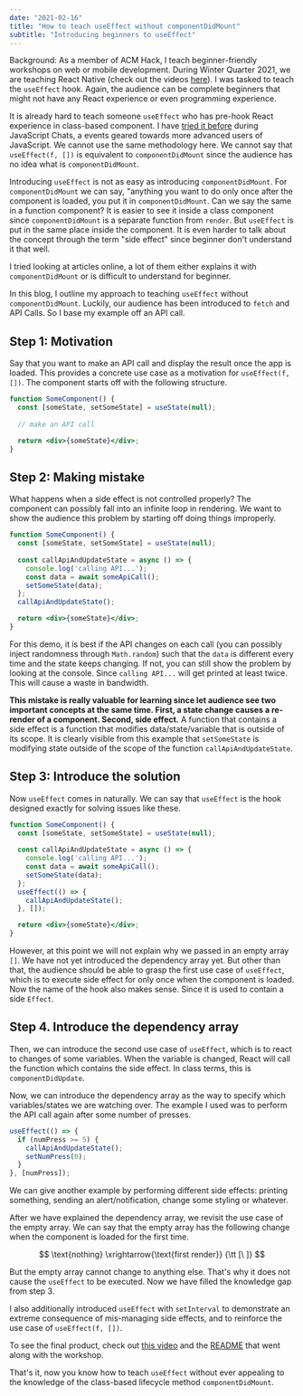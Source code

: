 ```yaml
---
date: "2021-02-16"
title: "How to teach useEffect without componentDidMount"
subtitle: "Introducing beginners to useEffect"
---
```


Background: As a member of ACM Hack, I teach beginner-friendly workshops on web
or mobile development. During Winter Quarter 2021, we are teaching React Native
(check out the videos
[here](https://www.youtube.com/watch?v=dBVNzSvivow&list=PLPO7_kXilXFbUqE_ywfN65R0afhA8Okk5)).
I was tasked to teach the `useEffect` hook. Again, the audience can be complete
beginners that might not have any React experience or even programming
experience.

It is already hard to teach someone `useEffect` who has pre-hook React
experience in class-based component. I have [tried it
before](https://hack.uclaacm.com/posts/fall2019/js-chats-3/#useeffect-side-effect-in-function-component)
during JavaScript Chats, a events geared towards more advanced users of
JavaScript. We cannot use the same methodology here. We cannot say that
`useEffect(f, [])` is equivalent to `componentDidMount` since the audience has
no idea what is `componentDidMount`. 

Introducing `useEffect` is not as easy as introducing `componentDidMount`. For
`componentDidMount` we can say, "anything you want to do only once after the
component is loaded, you put it in `componentDidMount`. Can we say the same in
a function component? It is easier to see it inside a class component since
`componentDidMount` is a separate function from `render`. But `useEffect` is
put in the same place inside the component. It is even harder to talk about the
concept through the term "side effect" since beginner don't understand it that
well. 

I tried looking at articles online, a lot of them either explains it with
`componentDidMount` or is difficult to understand for beginner. 


In this blog, I outline my approach to teaching `useEffect` without
`componentDidMount`. Luckily, our audience has been introduced to `fetch` and
API Calls. So I base my example off an API call.

## Step 1: Motivation

Say that you want to make an API call and display the result once the
app is loaded. This provides a concrete use case as a motivation for
`useEffect(f, [])`. The component starts off with the following structure.

```jsx
function SomeComponent() {
  const [someState, setSomeState] = useState(null);
  
  // make an API call 

  return <div>{someState}</div>;
}
```


## Step 2: Making mistake

What happens when a side effect is not controlled properly? The component can
possibly fall into an infinite loop in rendering. We want to show the audience
this problem by starting off doing things improperly.

```jsx
function SomeComponent() {
  const [someState, setSomeState] = useState(null);
  
  const callApiAndUpdateState = async () => {
    console.log('calling API...');
    const data = await someApiCall();
    setSomeState(data);
  };
  callApiAndUpdateState();

  return <div>{someState}</div>;
}
```

For this demo, it is best if the API changes on each call (you can possibly
inject randomness through `Math.random`) such that the `data` is different
every time and the state keeps changing. If not, you can still show the problem
by looking at the console. Since `calling API...` will get printed at least
twice. This will cause a waste in bandwidth.


__This mistake is really valuable for learning since let audience see two
important concepts at the same time. First, a state change causes a re-render
of a component. Second, side effect.__ A function that contains a side effect
is a function that modifies data/state/variable that is outside of its scope.
It is clearly visible from this example that `setSomeState` is modifying state
outside of the scope of the function `callApiAndUpdateState`.


## Step 3: Introduce the solution

Now `useEffect` comes in naturally. We can say that `useEffect` is the hook
designed exactly for solving issues like these. 

```jsx
function SomeComponent() {
  const [someState, setSomeState] = useState(null);
  
  const callApiAndUpdateState = async () => {
    console.log('calling API...');
    const data = await someApiCall();
    setSomeState(data);
  };
  useEffect(() => {
    callApiAndUpdateState();
  }, []);

  return <div>{someState}</div>;
}
```


However, at this point we will not explain why we passed in an empty array
`[]`.  We have not yet introduced the dependency array yet. But other than
that, the audience should be able to grasp the first use case of `useEffect`,
which is to execute side effect for only once when the component is loaded.
Now the name of the hook also makes sense. Since it is used to contain a side
`Effect`.


## Step 4. Introduce the dependency array

Then, we can introduce the second use case of `useEffect`, which is to react to
changes of some variables. When the variable is changed, React will call the
function which contains the side effect. In class terms, this is
`componentDidUpdate`.

Now, we can introduce the dependency array as the way to specify which
variables/states we are watching over. The example I used was to perform the
API call again after some number of presses.

```jsx
useEffect(() => {
  if (numPress >= 5) {
    callApiAndUpdateState();
    setNumPress(0);
  }
}, [numPress]);
```

We can give another example by performing different side effects: printing
something, sending an alert/notification, change some styling or whatever.

After we have explained the dependency array, we revisit the use case of the
empty array.  We can say that the empty array has the following change when the
component is loaded for the first time. 

$$
  \text{nothing} \xrightarrow{\text{first render}} {\tt [\ ]}
$$

But the empty array cannot change to anything else. That's why it does not
cause the `useEffect` to be executed. Now we have filled the knowledge gap from
step 3.

I also additionally introduced `useEffect` with `setInterval` to demonstrate an
extreme consequence of mis-managing side effects, and to reinforce the use case
of `useEffect(f, [])`. 


To see the final product, check out [this
video](https://youtu.be/nlu2-xYNkQQ?t=2601) and the
[README](https://github.com/uclaacm/hack-sprint-w21/tree/master/session-5-async-and-life-cycle#useeffect)
that went along with the workshop.

That's it, now you know how to teach `useEffect` without ever appealing to the
knowledge of the class-based lifecycle method `componentDidMount`.



